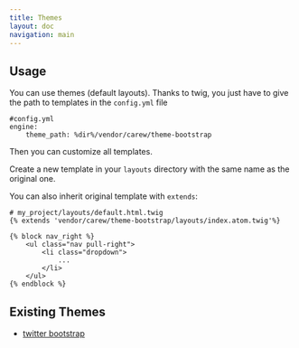 ```yaml
---
title: Themes
layout: doc
navigation: main
---
```


Usage
-----

You can use themes (default layouts). Thanks to twig, you just
have to give the path to templates in the `config.yml` file

    #config.yml
    engine:
        theme_path: %dir%/vendor/carew/theme-bootstrap

Then you can customize all templates.

Create a new template in your `layouts` directory with the same
name as the original one.

You can also inherit original template with `extends`:

    # my_project/layouts/default.html.twig
    {% extends 'vendor/carew/theme-bootstrap/layouts/index.atom.twig'%}

    {% block nav_right %}
        <ul class="nav pull-right">
            <li class="dropdown">
                ...
            </li>
        </ul>
    {% endblock %}

Existing Themes
---------------

* [twitter bootstrap](http://github.com/carew/theme-bootstrap/)
